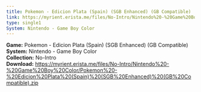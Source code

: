 ```yaml
---
title: Pokemon - Edicion Plata (Spain) (SGB Enhanced) (GB Compatible)
link: https://myrient.erista.me/files/No-Intro/Nintendo%20-%20Game%20Boy%20Color/Pokemon%20-%20Edicion%20Plata%20(Spain)%20(SGB%20Enhanced)%20(GB%20Compatible).zip
type: single1
System: Nintendo - Game Boy Color
---
```

<b>Game:</b> Pokemon - Edicion Plata (Spain) (SGB Enhanced) (GB Compatible)<br>
<b>System:</b> Nintendo - Game Boy Color<br>
<b>Collection:</b> No-Intro<br>
<b>Download:</b> https://myrient.erista.me/files/No-Intro/Nintendo%20-%20Game%20Boy%20Color/Pokemon%20-%20Edicion%20Plata%20(Spain)%20(SGB%20Enhanced)%20(GB%20Compatible).zip